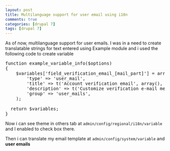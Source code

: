 ```yaml
---
layout: post
title: Multilanguage support for user email using i18n
comments: true
categories: [drupal 7]
tags: [drupal 7]
---
```


As of now, multilanguage support for user emails. I was in a need to create translatable strings for text entered using Example module and i used the following code to create variable

<pre>
function example_variable_info($options)
{
    $variables['field_verification_email_[mail_part]'] = array(
        'type' => 'user_mail',
        'title' => t('Account verification email', array(), $options),
        'description' => t('Customize verification e-mail messages sent to new members upon registering, when administrative approval is required.', array(), $options) . $email_token_help,
        'group' => 'user_mails',
    );

  return $variables;
}
</pre>

Now i can see theme in others tab at <code>admin/config/regional/i18n/variable</code> and I enabled to check box there.

Then i can translate my email template at <code>admin/config/system/variable</code> and **user emails**
